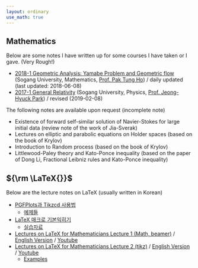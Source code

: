 ```yaml
---
layout: ordinary
use_math: true 
---
```

## Mathematics
 
Below are some notes I have written up for some courses I have taken or I gave. (Very Rough!)

- [2018-1 Geometric Analysis: Yamabe Problem and Geometric flow](https://willkwon-math.github.io/assets/files/lecture-notes(Geometric_analysis).pdf) (Sogang University, Mathematics, [Prof. Pak Tung Ho](http://maths.sogang.ac.kr/ptho)) / daily updated (last updated: 2018-06-08)
- [2017-1 General Relativity](https://willkwon-math.github.io/assets/files/lecture-notes(General_Relativity).pdf)  (Sogang University, Physics,  [Prof. Jeong-Hyuck Park](http://lab7616.sogang.ac.kr/lab7616/1093.html)) / revised (2019-02-08)


The following notes are available upon request (incomplete note)

- Existence of forward self-similar solution of Navier-Stokes for large initial data (review note of the work of Jia-Sverak)
- Lectures on elliptic and parabolic equations on Holder spaces (based on the book of Krylov)
- Introduction to Random process (based on the book of Krylov)
- Littlewood-Paley theory and Kato-Ponce inequality (based on the paper of Dong Li, Fractional Leibniz rules and Kato-Ponce inequality) 

## ${\rm \LaTeX{}}$

Below are the lecture notes on LaTeX (usually written in Korean)

- [PGFPlots과 Tikzcd 사용법](https://willkwon-math.github.io/assets/files/PGFplots(slides).pdf)
  - [예제들](https://willkwon-math.github.io/assets/files/PGFplots(examples).pdf)
- [LaTeX 매크로 기본익히기](https://willkwon-math.github.io/assets/files/LaTeX-Macro.pdf)
  - [실습자료](https://willkwon-math.github.io/assets/files/latexcommand.zip)
- [Lectures on LaTeX for Mathematicians Lecture 1 (Math, beamer)](https://willkwon-math.github.io/assets/files/lecture1-KIAS.pdf) / [English Version](https://willkwon-math.github.io/assets/files/lecture1-english.pdf) / [Youtube](https://youtu.be/GYipK47OUZc?t=263)
- [Lectures on LaTeX for Mathematicians Lecture 2 (tikz)](https://willkwon-math.github.io/assets/files/lecture2-KIAS.pdf) / [English Version](https://willkwon-math.github.io/assets/files/lecture2-english.pdf) /  [Youtube](https://www.youtube.com/watch?v=UwrTjXxWD14)
  - [Examples](https://willkwon-math.github.io/assets/files/examples(KIAS).zip)
